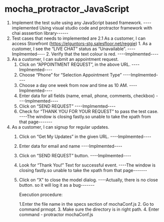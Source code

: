 # mocha_protractor_JavaScript

1. Implement the test suite using any JavaScript based framework.
    ---- implemented Using visual studio code and protractor framework with chai asssertion library------
2. Test cases that needs to implemented are
  2.1  As a customer, I can access Storefront (https://elguntors-stg.salesfloor.net/reggie)
       1. As a customer, I see the “LIVE CHAT” status as “Unavailable”.
          ----Implmemted----
       2. Verify that the text colour is red.
          ----Implmemted----
3. As a customer, I can submit an appointment request.
     1. Click on “APPOINTMENT REQUEST”, in the above URL.
          ----Implmemted----
     2. Choose “Phone” for “Selection Appointment Type”
          ----Implmemted----
     3. Choose a day one week from now and time as 10 AM.
          ----Implmemted----
     4. Enter data for all fields (name, email, phone, comments, checkbox)
        ----Implmemted----
     5. Click on “SEND REQUEST”
        ----Implmemted----
    6. Check for “THANK YOU FOR YOUR REQUEST” to pass the test case.
        ----The window is closing fastly.so unable to take the xpath from that page-------
4. As a customer, I can signup for regular updates.
      1. Click on “Get My Updates” in the given URL.
            ----Implmemted----
      2. Enter data for email and name
            ----Implmemted----
      3. Click on “SEND REQUEST” button.
            ----Implmemted----
      4. Look for “Thank You!” Text for successful event.
          ----The window is closing fastly.so unable to take the xpath from that page-------
      5. Click on “X” to close the model dialog.
          ----Actually, there is no close button. so it will log it as a bug-------

          Execution procedure:

          1.Enter the file name in the specs section of mochaConf.js
          2. Go to command prmopt.
          3. Make sure the directory is in right path.
          4. Enter command -   protractor mochaConf.js
